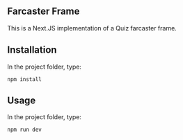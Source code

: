 ## Farcaster Frame

This is a Next.JS implementation of a Quiz farcaster frame.  

## Installation

In the project folder, type:

```
npm install
```

## Usage

In the project folder, type:

```
npm run dev
```



